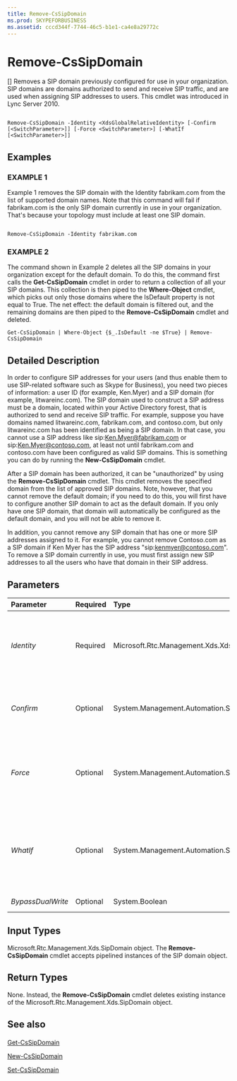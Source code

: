 ```yaml
---
title: Remove-CsSipDomain
ms.prod: SKYPEFORBUSINESS
ms.assetid: cccd344f-7744-46c5-b1e1-ca4e8a29772c
---
```



# Remove-CsSipDomain
[]
Removes a SIP domain previously configured for use in your organization. SIP domains are domains authorized to send and receive SIP traffic, and are used when assigning SIP addresses to users. This cmdlet was introduced in Lync Server 2010.
  
    
    


```

Remove-CsSipDomain -Identity <XdsGlobalRelativeIdentity> [-Confirm [<SwitchParameter>]] [-Force <SwitchParameter>] [-WhatIf [<SwitchParameter>]]

```


## Examples


  
    
    

### EXAMPLE 1

Example 1 removes the SIP domain with the Identity fabrikam.com from the list of supported domain names. Note that this command will fail if fabrikam.com is the only SIP domain currently in use in your organization. That's because your topology must include at least one SIP domain.
  
    
    

```

Remove-CsSipDomain -Identity fabrikam.com
```


### EXAMPLE 2

The command shown in Example 2 deletes all the SIP domains in your organization except for the default domain. To do this, the command first calls the **Get-CsSipDomain** cmdlet in order to return a collection of all your SIP domains. This collection is then piped to the **Where-Object** cmdlet, which picks out only those domains where the IsDefault property is not equal to True. The net effect: the default domain is filtered out, and the remaining domains are then piped to the **Remove-CsSipDomain** cmdlet and deleted.
  
    
    

```
Get-CsSipDomain | Where-Object {$_.IsDefault -ne $True} | Remove-CsSipDomain
```


## Detailed Description

In order to configure SIP addresses for your users (and thus enable them to use SIP-related software such as Skype for Business), you need two pieces of information: a user ID (for example, Ken.Myer) and a SIP domain (for example, litwareinc.com). The SIP domain used to construct a SIP address must be a domain, located within your Active Directory forest, that is authorized to send and receive SIP traffic. For example, suppose you have domains named litwareinc.com, fabrikam.com, and contoso.com, but only litwareinc.com has been identified as being a SIP domain. In that case, you cannot use a SIP address like sip:Ken.Myer@fabrikam.com or sip:Ken.Myer@contoso.com, at least not until fabrikam.com and contoso.com have been configured as valid SIP domains. This is something you can do by running the **New-CsSipDomain** cmdlet.
  
    
    
After a SIP domain has been authorized, it can be "unauthorized" by using the **Remove-CsSipDomain** cmdlet. This cmdlet removes the specified domain from the list of approved SIP domains. Note, however, that you cannot remove the default domain; if you need to do this, you will first have to configure another SIP domain to act as the default domain. If you only have one SIP domain, that domain will automatically be configured as the default domain, and you will not be able to remove it.
  
    
    
In addition, you cannot remove any SIP domain that has one or more SIP addresses assigned to it. For example, you cannot remove Contoso.com as a SIP domain if Ken Myer has the SIP address "sip:kenmyer@contoso.com". To remove a SIP domain currently in use, you must first assign new SIP addresses to all the users who have that domain in their SIP address.
  
    
    

## Parameters



|**Parameter**|**Required**|**Type**|**Description**|
|:-----|:-----|:-----|:-----|
| _Identity_ <br/> |Required  <br/> |Microsoft.Rtc.Management.Xds.XdsGlobalRelativeIdentity  <br/> |Fully qualified domain name (FQDN) of the SIP domain to be removed: For example:  <br/>  `-Identity fabrikam.com` <br/> |
| _Confirm_ <br/> |Optional  <br/> |System.Management.Automation.SwitchParameter  <br/> |Prompts you for confirmation before executing the command.  <br/> |
| _Force_ <br/> |Optional  <br/> |System.Management.Automation.SwitchParameter  <br/> |Suppresses the display of any non-fatal error message that might occur when running the command.  <br/> |
| _WhatIf_ <br/> |Optional  <br/> |System.Management.Automation.SwitchParameter  <br/> |Describes what would happen if you executed the command without actually executing the command.  <br/> |
| _BypassDualWrite_ <br/> |Optional  <br/> |System.Boolean  <br/> |PARAMVALUE: $true | $false  <br/> |
   

## Input Types

Microsoft.Rtc.Management.Xds.SipDomain object. The **Remove-CsSipDomain** cmdlet accepts pipelined instances of the SIP domain object.
  
    
    

## Return Types

None. Instead, the **Remove-CsSipDomain** cmdlet deletes existing instance of the Microsoft.Rtc.Management.Xds.SipDomain object.
  
    
    

## See also


#### 


  
    
    
 [Get-CsSipDomain](get-cssipdomain.md)
  
    
    
 [New-CsSipDomain](new-cssipdomain.md)
  
    
    
 [Set-CsSipDomain](set-cssipdomain.md)
